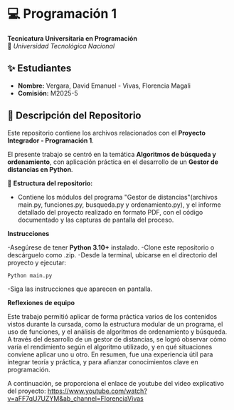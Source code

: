 # 💻 Programación 1  
**Tecnicatura Universitaria en Programación**  
📍 *Universidad Tecnológica Nacional*  

## ✨ Estudiantes  
- **Nombre:** Vergara, David Emanuel - Vivas, Florencia Magali 
- **Comisión:** M2025-5

## 📂 Descripción del Repositorio  
Este repositorio contiene los archivos relacionados con el **Proyecto Integrador - Programación 1**.  

El presente trabajo se centró en la temática **Algoritmos de búsqueda y ordenamiento**, con aplicación práctica en el desarrollo de un **Gestor de distancias en Python**.

📌 **Estructura del repositorio:**  

- Contiene los módulos del programa "Gestor de distancias"(archivos main.py, funciones.py, busqueda.py y ordenamiento.py), y el informe detallado del proyecto realizado en formato PDF, con el código documentado y las capturas de pantalla del proceso.

**Instrucciones**

-Asegúrese de tener **Python 3.10+** instalado.
-Clone este repositorio o descárguelo como .zip.
-Desde la terminal, ubicarse en el directorio del proyecto y ejecutar:

```bash
Python main.py
```
-Siga las instrucciones que aparecen en pantalla.


**Reflexiones de equipo**

Este trabajo permitió aplicar de forma práctica varios de los contenidos vistos durante la cursada, como la estructura modular de un programa, el uso de funciones, y el análisis de algoritmos de ordenamiento y búsqueda.
A través del desarrollo de un gestor de distancias, se logró observar cómo varía el rendimiento según el algoritmo utilizado, y en qué situaciones conviene aplicar uno u otro.
En resumen, fue una experiencia útil para integrar teoría y práctica, y para afianzar conocimientos clave en programación.

A continuación, se proporciona el enlace de youtube del video explicativo del proyecto: https://www.youtube.com/watch?v=aFF7qU7UZYM&ab_channel=FlorenciaVivas

